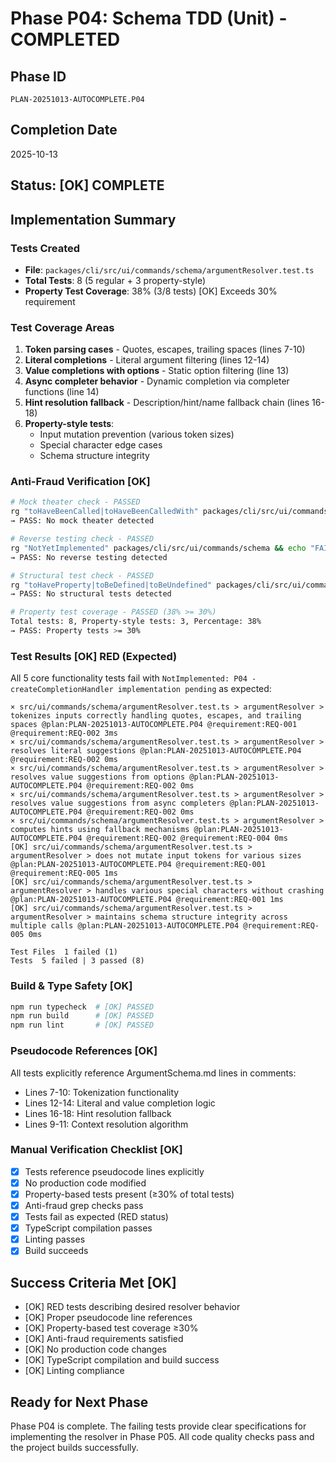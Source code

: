 # Phase P04: Schema TDD (Unit) - COMPLETED

## Phase ID
`PLAN-20251013-AUTOCOMPLETE.P04`

## Completion Date
2025-10-13

## Status: [OK] COMPLETE

## Implementation Summary

### Tests Created
- **File**: `packages/cli/src/ui/commands/schema/argumentResolver.test.ts`
- **Total Tests**: 8 (5 regular + 3 property-style)
- **Property Test Coverage**: 38% (3/8 tests) [OK] Exceeds 30% requirement

### Test Coverage Areas
1. **Token parsing cases** - Quotes, escapes, trailing spaces (lines 7-10)
2. **Literal completions** - Literal argument filtering (lines 12-14)  
3. **Value completions with options** - Static option filtering (line 13)
4. **Async completer behavior** - Dynamic completion via completer functions (line 14)
5. **Hint resolution fallback** - Description/hint/name fallback chain (lines 16-18)
6. **Property-style tests**:
   - Input mutation prevention (various token sizes)
   - Special character edge cases
   - Schema structure integrity

### Anti-Fraud Verification [OK]
```bash
# Mock theater check - PASSED
rg "toHaveBeenCalled|toHaveBeenCalledWith" packages/cli/src/ui/commands/schema && echo "FAIL: mock theater detected" || echo "PASS: No mock theater detected"
→ PASS: No mock theater detected

# Reverse testing check - PASSED  
rg "NotYetImplemented" packages/cli/src/ui/commands/schema && echo "FAIL: reverse testing detected" || echo "PASS: No reverse testing detected"
→ PASS: No reverse testing detected

# Structural test check - PASSED
rg "toHaveProperty|toBeDefined|toBeUndefined" packages/cli/src/ui/commands/schema | grep -v "specific value" && echo "FAIL: structural test detected" || echo "PASS: No structural tests detected"
→ PASS: No structural tests detected

# Property test coverage - PASSED (38% >= 30%)
Total tests: 8, Property-style tests: 3, Percentage: 38%
→ PASS: Property tests >= 30%
```

### Test Results [OK] RED (Expected)
All 5 core functionality tests fail with `NotImplemented: P04 - createCompletionHandler implementation pending` as expected:

```
× src/ui/commands/schema/argumentResolver.test.ts > argumentResolver > tokenizes inputs correctly handling quotes, escapes, and trailing spaces @plan:PLAN-20251013-AUTOCOMPLETE.P04 @requirement:REQ-001 @requirement:REQ-002 3ms
× src/ui/commands/schema/argumentResolver.test.ts > argumentResolver > resolves literal suggestions @plan:PLAN-20251013-AUTOCOMPLETE.P04 @requirement:REQ-002 0ms  
× src/ui/commands/schema/argumentResolver.test.ts > argumentResolver > resolves value suggestions from options @plan:PLAN-20251013-AUTOCOMPLETE.P04 @requirement:REQ-002 0ms
× src/ui/commands/schema/argumentResolver.test.ts > argumentResolver > resolves value suggestions from async completers @plan:PLAN-20251013-AUTOCOMPLETE.P04 @requirement:REQ-002 0ms
× src/ui/commands/schema/argumentResolver.test.ts > argumentResolver > computes hints using fallback mechanisms @plan:PLAN-20251013-AUTOCOMPLETE.P04 @requirement:REQ-002 @requirement:REQ-004 0ms
[OK] src/ui/commands/schema/argumentResolver.test.ts > argumentResolver > does not mutate input tokens for various sizes @plan:PLAN-20251013-AUTOCOMPLETE.P04 @requirement:REQ-001 @requirement:REQ-005 1ms
[OK] src/ui/commands/schema/argumentResolver.test.ts > argumentResolver > handles various special characters without crashing @plan:PLAN-20251013-AUTOCOMPLETE.P04 @requirement:REQ-001 1ms
[OK] src/ui/commands/schema/argumentResolver.test.ts > argumentResolver > maintains schema structure integrity across multiple calls @plan:PLAN-20251013-AUTOCOMPLETE.P04 @requirement:REQ-005 0ms

Test Files  1 failed (1)
Tests  5 failed | 3 passed (8)
```

### Build & Type Safety [OK]
```bash
npm run typecheck  # [OK] PASSED
npm run build      # [OK] PASSED  
npm run lint       # [OK] PASSED
```

### Pseudocode References [OK]
All tests explicitly reference ArgumentSchema.md lines in comments:
- Lines 7-10: Tokenization functionality
- Lines 12-14: Literal and value completion logic  
- Lines 16-18: Hint resolution fallback
- Lines 9-11: Context resolution algorithm

### Manual Verification Checklist [OK]
- [x] Tests reference pseudocode lines explicitly
- [x] No production code modified
- [x] Property-based tests present (≥30% of total tests) 
- [x] Anti-fraud grep checks pass
- [x] Tests fail as expected (RED status)
- [x] TypeScript compilation passes
- [x] Linting passes
- [x] Build succeeds

## Success Criteria Met [OK]
- [OK] RED tests describing desired resolver behavior
- [OK] Proper pseudocode line references  
- [OK] Property-based test coverage ≥30%
- [OK] Anti-fraud requirements satisfied
- [OK] No production code changes
- [OK] TypeScript compilation and build success
- [OK] Linting compliance

## Ready for Next Phase
Phase P04 is complete. The failing tests provide clear specifications for implementing the resolver in Phase P05. All code quality checks pass and the project builds successfully.
